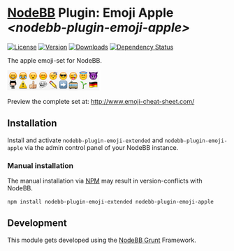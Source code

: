 # [NodeBB](https://nodebb.org/) Plugin: **Emoji Apple** *\<nodebb-plugin-emoji-apple>*

[![License](https://img.shields.io/npm/l/nodebb-plugin-emoji-apple.svg)](LICENSE)
[![Version](https://img.shields.io/npm/v/nodebb-plugin-emoji-apple.svg)](https://www.npmjs.com/package/nodebb-plugin-emoji-apple)
[![Downloads](https://img.shields.io/npm/dm/nodebb-plugin-emoji-apple.svg)](https://www.npmjs.com/package/nodebb-plugin-emoji-apple)
[![Dependency Status](https://david-dm.org/NodeBB-Community/nodebb-plugin-emoji-apple.svg)](https://david-dm.org/NodeBB-Community/nodebb-plugin-emoji-apple)

The apple emoji-set for NodeBB.

![preview](https://raw.githubusercontent.com/NodeBB-Community/nodebb-plugin-emoji-apple/master/public/static/preview.png)

Preview the complete set at: http://www.emoji-cheat-sheet.com/

## Installation

Install and activate `nodebb-plugin-emoji-extended` and `nodebb-plugin-emoji-apple` via the admin control panel of your NodeBB instance.

### Manual installation

The manual installation via [NPM](https://www.npmjs.com/) may result in version-conflicts with NodeBB.

    npm install nodebb-plugin-emoji-extended nodebb-plugin-emoji-apple

## Development

This module gets developed using the [NodeBB Grunt](https://github.com/NodeBB-Community/nodebb-grunt) Framework.
